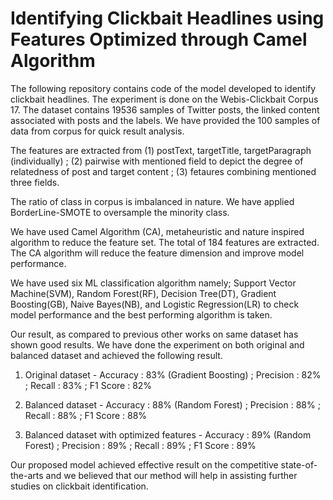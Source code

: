 # Identifying Clickbait Headlines using Features Optimized through Camel Algorithm

The following repository contains code of the model developed to identify clickbait headlines. The experiment is done on the Webis-Clickbait Corpus 17. The dataset contains 19536 samples of Twitter posts, the linked content associated with posts and the labels. We have provided the 100 samples of data from corpus for quick result analysis.

 The features are extracted from (1) postText, targetTitle, targetParagraph (individually) ; (2) pairwise with mentioned field to depict the degree of relatedness of post and target content ; (3) fetaures combining mentioned three fields.
 
The ratio of class in corpus is imbalanced in nature. We have applied BorderLine-SMOTE to oversample the minority class.
 
 We have used Camel Algorithm (CA), metaheuristic and nature inspired algorithm to reduce the feature set. The total of 184 features are extracted. The CA algorithm will reduce the feature dimension and improve model performance.
 
 We have used six ML classification algorithm namely; Support Vector Machine(SVM), Random Forest(RF), Decision Tree(DT), Gradient Boosting(GB), Naive Bayes(NB), and Logistic Regression(LR) to check model performance and the best performing algorithm is taken.
 
 Our result, as compared to previous other works on same dataset has shown good results.
 We have done the experiment on both original and balanced dataset and achieved the following result.
 
 1) Original dataset - Accuracy : 83% (Gradient Boosting) ; Precision : 82% ; Recall : 83% ; F1 Score : 82%
 
 2) Balanced dataset - Accuracy : 88% (Random Forest) ; Precision : 88% ; Recall : 88% ; F1 Score : 88%
 
 3) Balanced dataset with optimized features - Accuracy : 89% (Random Forest) ; Precision : 89% ; Recall : 89% ; F1 Score : 89%
 
 
 Our proposed model achieved effective result on the competitive state-of-the-arts and we believed that our method will help in assisting further studies on clickbait identification.
 
